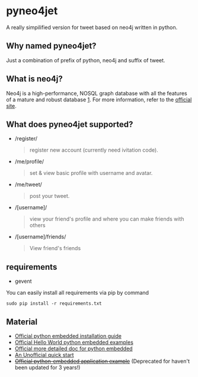 # pyneo4jet

A really simpilified version for tweet based on neo4j written in python.

## Why named pyneo4jet?

Just a combination of prefix of python, neo4j and suffix of tweet.

## What is neo4j?

Neo4j is a high-performance, NOSQL graph database with all the features of
a mature and robust database [1]. For more information, refer to the
[official site](http://neo4j.org/).

## What does pyneo4jet supported?

- /register/

  > register new account (currently need ivitation code).

- /me/profile/

  > set & view basic profile with username and avatar.

- /me/tweet/

  >  post your tweet.

- /[username]/

  > view your friend's profile and where you can make friends with others

- /[username]/friends/

  > View friend's friends

## requirements

- gevent

You can easily install all requirements via pip by command

```
sudo pip install -r requirements.txt
```

## Material

- [Official python embedded installation guide](http://docs.neo4j.org/chunked/stable/python-embedded-installation.html)
- [Official Hello World python embedded examples](http://docs.neo4j.org/chunked/stable/tutorials-python-embedded.html)
- [Official more detailed doc for python embedded](http://docs.neo4j.org/chunked/stable/python-embedded.html)
- [An Unofficial quick start](http://bulbflow.com/quickstart/)
- <del>[Official python-embedded application example](https://github.com/neo4j-examples/python-shop-categories)</del> (Deprecated for haven't been updated for 3 years!)

[1]: http://neo4j.org/
